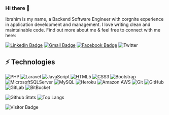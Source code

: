 ### Hi there 👋

Ibrahim is my name, a Backend Software Engineer with corgnite experience in application development and management. I love writing clean and maintainable code. Find out more about me & feel free to connect with me here:

[![Linkedin Badge](https://img.shields.io/badge/-ludehsar-blue?style=flat-square&logo=Linkedin&logoColor=white&link=https://www.linkedin.com/in/ibrahim-adeyemi-0701239a/)](https://www.linkedin.com/in/ibrahim-adeyemi-0701239a/)
[![Gmail Badge](https://img.shields.io/badge/-highbee4u@gmail.com-c14438?style=flat-square&logo=Gmail&logoColor=white&link=mailto:highbee4u@gmail.com)](mailto:highbee4u@gmail.com)
[![Facebook Badge](https://img.shields.io/badge/rashedul.alam.anik.2-1877F2?style=flat-square&logo=facebook&logoColor=white&link=https://www.facebook.com/highbee4u/)](https://www.facebook.com/highbee4u/)
![Twitter](https://img.shields.io/badge/Twitter-%231DA1F2.svg?style=for-the-badge&logo=Twitter&logoColor=white)


## ⚡ Technologies

![PHP](https://img.shields.io/badge/php-%23777BB4.svg?style=for-the-badge&logo=php&logoColor=white)
![Laravel](https://img.shields.io/badge/laravel-%23FF2D20.svg?style=for-the-badge&logo=laravel&logoColor=white)
![JavaScript](https://img.shields.io/badge/-JavaScript-black?style=flat-square&logo=javascript)
![HTML5](https://img.shields.io/badge/-HTML5-E34F26?style=flat-square&logo=html5&logoColor=white)
![CSS3](https://img.shields.io/badge/-CSS3-1572B6?style=flat-square&logo=css3)
![Bootstrap](https://img.shields.io/badge/-Bootstrap-563D7C?style=flat-square&logo=bootstrap)
![MicrosoftSQLServer](https://img.shields.io/badge/Microsoft%20SQL%20Server-CC2927?style=for-the-badge&logo=microsoft%20sql%20server&logoColor=white)
![MySQL](https://img.shields.io/badge/-MySQL-black?style=flat-square&logo=mysql)
![Heroku](https://img.shields.io/badge/-Heroku-430098?style=flat-square&logo=heroku)
![Amazon AWS](https://img.shields.io/badge/Amazon%20AWS-232F3E?style=flat-square&logo=amazon-aws)
![Git](https://img.shields.io/badge/-Git-black?style=flat-square&logo=git)
![GitHub](https://img.shields.io/badge/-GitHub-181717?style=flat-square&logo=github)
![GitLab](https://img.shields.io/badge/-GitLab-FCA121?style=flat-square&logo=gitlab)
![BitBucket](https://img.shields.io/badge/-BitBucket-darkblue?style=flat-square&logo=bitbucket)

![Github Stats](https://github-readme-stats.vercel.app/api?username=highbee4u&count_private=true&show_icons=true&include_all_commits=true)
![Top Langs](https://github-readme-stats.vercel.app/api/top-langs/?username=highbee4u&hide=TeX&layout=compact)

![Visitor Badge](https://visitor-badge.laobi.icu/badge?page_id=highbee4u)

